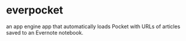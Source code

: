 everpocket
==========

an app engine app that automatically loads Pocket with URLs of articles saved to an Evernote notebook.
